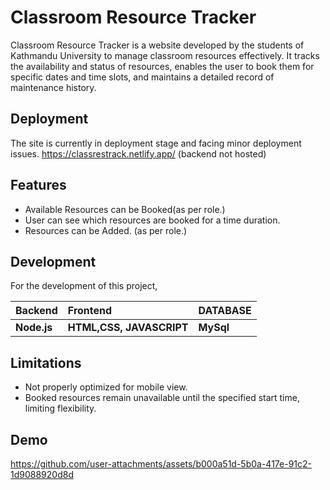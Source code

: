 
# Classroom Resource Tracker

Classroom Resource Tracker is a website developed by the students of Kathmandu University to manage classroom resources effectively. It tracks the availability and status of resources, enables the user to book them for specific dates and time slots, and maintains a detailed record of maintenance history.


## Deployment

The site is currently in deployment stage and facing minor deployment issues. 
https://classrestrack.netlify.app/ 
(backend not hosted)




## Features

- Available Resources can be Booked(as per role.)
- User can see which resources are booked for a time duration.
- Resources can be Added. (as per role.)


## Development
For the development of this project,


| Backend | Frontend   | DATABASE |
| :-------- | :------- | :-------|
| **Node.js**  | **HTML,CSS, JAVASCRIPT** | **MySql** |


## Limitations

- Not properly optimized for mobile view.
- Booked resources remain unavailable until the specified start time, limiting flexibility.


## Demo


https://github.com/user-attachments/assets/b000a51d-5b0a-417e-91c2-1d9088920d8d









